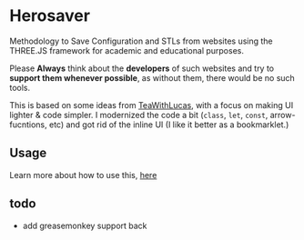 # Herosaver

Methodology to Save Configuration and STLs from websites using the THREE.JS framework for academic and educational purposes.

Please **Always** think about the **developers** of such websites and try to **support them whenever possible**, as without them, there would be no such tools.

This is based on some ideas from [TeaWithLucas](https://github.com/TeaWithLucas), with a focus on making UI lighter & code simpler. I modernized the code a bit (`class`, `let`, `const`, arrow-fucntions, etc) and got rid of the inline UI (I like it better as a bookmarklet.)

## Usage

Learn more about how to use this, [here](https://notnullgames.github.io/Herosaver/)

## todo

- add greasemonkey support back
